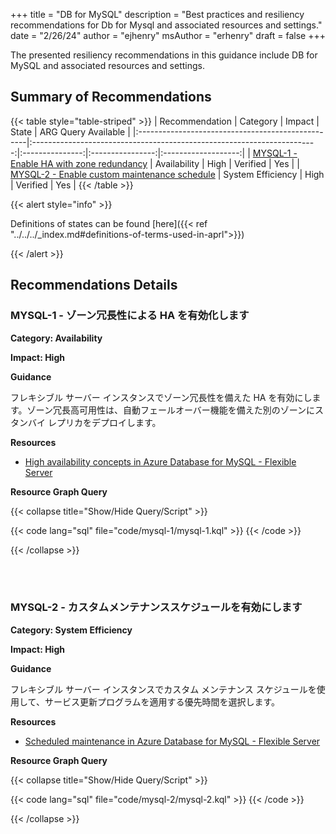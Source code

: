 +++
title = "DB for MySQL"
description = "Best practices and resiliency recommendations for Db for Mysql and associated resources and settings."
date = "2/26/24"
author = "ejhenry"
msAuthor = "erhenry"
draft = false
+++

The presented resiliency recommendations in this guidance include DB for MySQL and associated resources and settings.

## Summary of Recommendations

{{< table style="table-striped" >}}
| Recommendation                                    |                                Category                                 |     Impact      |      State       | ARG Query Available |
|:--------------------------------------------------|:-----------------------------------------------------------------------:|:---------------:|:----------------:|:-------------------:|
| [MYSQL-1 - Enable HA with zone redundancy](#mysql-1---enable-ha-with-zone-redundancy) | Availability | High | Verified |         Yes         |
| [MYSQL-2 - Enable custom maintenance schedule](#mysql-2---enable-custom-maintenance-schedule) |     System Efficiency      | High | Verified |         Yes          |
{{< /table >}}

{{< alert style="info" >}}

Definitions of states can be found [here]({{< ref "../../../_index.md#definitions-of-terms-used-in-aprl">}})

{{< /alert >}}

## Recommendations Details

### MYSQL-1 - ゾーン冗長性による HA を有効化します

**Category: Availability**

**Impact: High**

**Guidance**

フレキシブル サーバー インスタンスでゾーン冗長性を備えた HA を有効にします。ゾーン冗長高可用性は、自動フェールオーバー機能を備えた別のゾーンにスタンバイ レプリカをデプロイします。

**Resources**

- [High availability concepts in Azure Database for MySQL - Flexible Server](https://learn.microsoft.com/ja-jp/azure/mysql/flexible-server/concepts-high-availability)

**Resource Graph Query**

{{< collapse title="Show/Hide Query/Script" >}}

{{< code lang="sql" file="code/mysql-1/mysql-1.kql" >}} {{< /code >}}

{{< /collapse >}}

<br><br>

### MYSQL-2 - カスタムメンテナンススケジュールを有効にします

**Category: System Efficiency**

**Impact: High**

**Guidance**

フレキシブル サーバー インスタンスでカスタム メンテナンス スケジュールを使用して、サービス更新プログラムを適用する優先時間を選択します。

**Resources**

- [Scheduled maintenance in Azure Database for MySQL - Flexible Server](https://learn.microsoft.com/ja-jp/azure/mysql/flexible-server/concepts-maintenance)

**Resource Graph Query**

{{< collapse title="Show/Hide Query/Script" >}}

{{< code lang="sql" file="code/mysql-2/mysql-2.kql" >}} {{< /code >}}

{{< /collapse >}}

<br><br>
